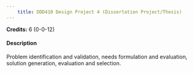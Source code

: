 ```yaml
---
    title: DDD410 Design Project 4 (Dissertation Project/Thesis)
---
```

**Credits:** 6 (0-0-12)



#### Description 
Problem identification and validation, needs formulation and evaluation, solution generation, evaluation and selection.